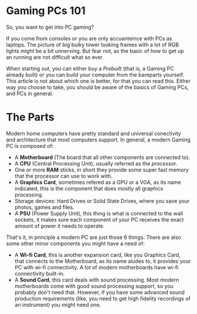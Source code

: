# Gaming PCs 101

So, you want to get into PC gaming? 

If you come from consoles or you are only accuanteince with PCs as laptops. The picture of big bulky tower looking frames with a lot of RGB lights might be a bit unnerving. But fear not, as the basic of how to get up an running are not difficult what so ever.

When starting out, you can either buy a *Prebuilt* (that is, a Gaming PC already built) or you can build your computer from the bareparts yourself. This article is not about which one is better, for that you can read this. Either way you choose to take, you should be aware of the basics of Gaming PCs, and PCs in general.

# The Parts

Modern home computers have pretty standard and universal conectivity and architecture that most computers support. In general, a modern Gaming PC is composed of:

* A **Motherboard** (The board that all other components are connected to).
* A **CPU** (Central Processing Unit), usually referred as the *processor*.
* One or more **RAM** sticks, in short they provide some super fast memory that the processor can use to work with.
* A **Graphics Card**, sometimes refered as a GPU or a VGA, as its name indicated, this is the component that does mostly all graphics processing.
* Storage devices: Hard Drives or Solid State Drives, where you save your photos, games and files.
* A **PSU** (Power Supply Unit), this thing is what is connected to the wall sockets, it makes sure each component of your PC receives the exact amount of power it needs to operate.

That's it, in principle a modern PC are just those 6 things. There are also some other minor components you might have a need of:

* A **Wi-fi Card**, this is another expansion card, like you Graphics Card, that connects to the Motherboard, as its name aludes to, it provides your PC with wi-fi connectivity. A lot of modern motherboards have wi-fi connectivity built-in.
* A **Sound Card**, this card deals with sound processing. Most modern motherboards come with good sound processing support, so you probably don't need that. However, if you have some advanced sound production requirements (like, you need to get high fidelity recordings of an instrument) you might need one.
